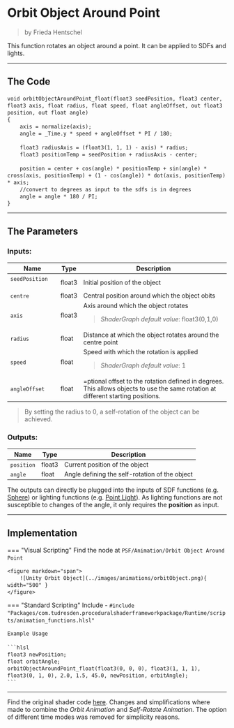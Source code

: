 <div class="container">
    <h1 class="main-heading">Orbit Object Around Point</h1>
    <blockquote class="author">by Frieda Hentschel</blockquote>
</div>

This function rotates an object around a point. It can be applied to SDFs and lights.

---

## The Code

``` hlsl
void orbitObjectAroundPoint_float(float3 seedPosition, float3 center, float3 axis, float radius, float speed, float angleOffset, out float3 position, out float angle)
{
    axis = normalize(axis);
    angle = _Time.y * speed + angleOffset * PI / 180;
        
    float3 radiusAxis = (float3(1, 1, 1) - axis) * radius;
    float3 positionTemp = seedPosition + radiusAxis - center;

    position = center + cos(angle) * positionTemp + sin(angle) * cross(axis, positionTemp) + (1 - cos(angle)) * dot(axis, positionTemp) * axis;
    //convert to degrees as input to the sdfs is in degrees
    angle = angle * 180 / PI;
}
```

---

## The Parameters

### Inputs:
| Name            | Type     | Description |
|-----------------|----------|-------------|
| `seedPosition`  <img width=50/>  | float3   | Initial position of the object|
| `centre`        | float3   | Central position around which the object obits |
| `axis`   | float3   | Axis around which the object rotates <br> <blockquote>*ShaderGraph default value*: float3(0,1,0)</blockquote>|
| `radius`   | float   | Distance at which the object rotates around the centre point|
| `speed`   | float   | Speed with which the rotation is applied <br> <blockquote>*ShaderGraph default value*: 1</blockquote>|
| `angleOffset`   | float   | =ptional offset to the rotation defined in degrees. This allows objects to use the same rotation at different starting positions.|

> By setting the radius to 0, a self-rotation of the object can be achieved.

### Outputs:
| Name            | Type     | Description |
|-----------------|----------|-------------|
| `position`   | float3   | Current position of the object |
| `angle`        | float   | Angle defining the self-rotation of the object |

The outputs can directly be plugged into the inputs of SDF functions (e.g. [Sphere](../sdfs/sphere.md)) or lighting functions (e.g. [Point Light](../lighting/pointLight.md)). As lighting functions are not susceptible to changes of the angle, it only requires the **position** as input.

---

## Implementation

=== "Visual Scripting"
    Find the node at `PSF/Animation/Orbit Object Around Point`

    <figure markdown="span">
        ![Unity Orbit Object](../images/animations/orbitObject.png){ width="500" }
    </figure>

=== "Standard Scripting"
    Include - ```#include "Packages/com.tudresden.proceduralshaderframeworkpackage/Runtime/scripts/animation_functions.hlsl"```

    Example Usage

    ```hlsl
    float3 newPosition;
    float orbitAngle;
    orbitObjectAroundPoint_float(float3(0, 0, 0), float3(1, 1, 1), float3(0, 1, 0), 2.0, 1.5, 45.0, newPosition, orbitAngle);
    ```
---

Find the original shader code [here](../../../shaders/animation/sdf_animation_shader.md). Changes and simplifications where made to combine the *Orbit Animation* and *Self-Rotate Animation*. The option of different time modes was removed for simplicity reasons.